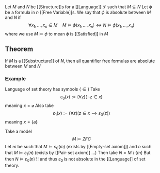 Let $M$ and $N$ be [[Structure]]s for a [[Language]] $\mathcal{L}$ such that $M\subseteq N$
Let $\phi$ be a formula in $n$ [[Free Variable]]s.
We say that $\phi$ is absolute between $M$ and $N$ if 
$$
\forall x_{1},\dots,x_{n} \in M\quad %quad
M\models\phi(x_{1},\dots,x_{n}) \iff N\models\phi(x_{1},\dots,x_{n})
$$
where we use $M\models \phi$ to mean $\phi$ is [[Satisfied]] in $M$

## Theorem
If $M$ is a [[Substructure]] of $N$, 
then all quantifier free formulas are absolute between $M$ and $N$

### Example
Language of set theory has symbols $\{ \in \}$
Take
$$
\varepsilon_{0}(x) := (\forall z)(\neg z \in x)
$$
meaning $x=\varnothing$
Also take
$$
\varepsilon_{1}(x):=(\forall z)(z\in x \implies \varepsilon_{0}(z))
$$
meaning $x=\{ \varnothing \}$

Take a model
$$
M\models ZFC
$$
Let $m$ be such that $M\models\varepsilon_{0}(m)$ (exists by [[Empty-set axiom]])
and $n$ such that $M\models\varepsilon_{1}(n)$ (exists by [[Pair-set axiom]] ...)
Then take $N=M\setminus\{ m \}$
But then $N\models\varepsilon_{0}(n)$ !!
and thus $\varepsilon_{0}$ is not absolute in the [[Language]] of set theory.
